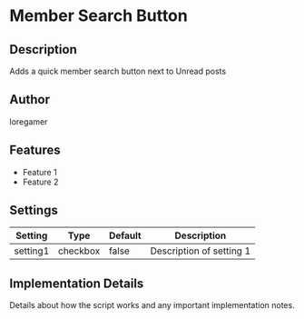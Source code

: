 # Member Search Button

## Description

Adds a quick member search button next to Unread posts

## Author

loregamer

## Features

- Feature 1
- Feature 2

## Settings

| Setting  | Type     | Default | Description              |
| -------- | -------- | ------- | ------------------------ |
| setting1 | checkbox | false   | Description of setting 1 |

## Implementation Details

Details about how the script works and any important implementation notes.
